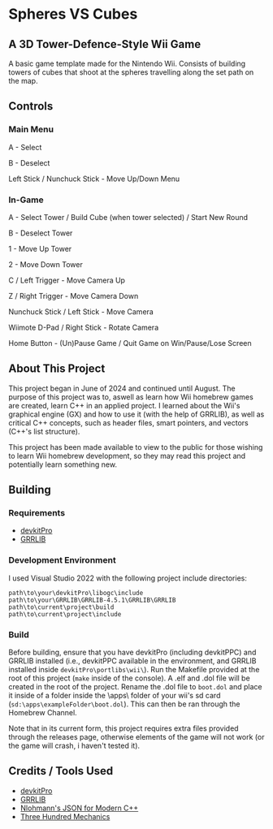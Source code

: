 # Spheres VS Cubes
## A 3D Tower-Defence-Style Wii Game
A basic game template made for the Nintendo Wii. Consists of building towers of cubes that shoot at the spheres travelling along the set path on the map.
## Controls

### Main Menu

A - Select

B - Deselect

Left Stick / Nunchuck Stick - Move Up/Down Menu

### In-Game

A - Select Tower / Build Cube (when tower selected) / Start New Round

B - Deselect Tower

1 - Move Up Tower

2 - Move Down Tower

C / Left Trigger - Move Camera Up

Z / Right Trigger - Move Camera Down

Nunchuck Stick / Left Stick - Move Camera

Wiimote D-Pad / Right Stick - Rotate Camera

Home Button - (Un)Pause Game / Quit Game on Win/Pause/Lose Screen

## About This Project
This project began in June of 2024 and continued until August. The purpose of this project was to, aswell as learn how Wii homebrew games are created, learn C++ in an applied project. I learned about the Wii's graphical engine (GX) and how to use it (with the help of GRRLIB), as well as critical C++ concepts, such as header files, smart pointers, and vectors (C++'s list structure).

This project has been made available to view to the public for those wishing to learn Wii homebrew development, so they may read this project and potentially learn something new.

## Building
### Requirements
- [devkitPro](https://github.com/devkitPro/installer)
- [GRRLIB](https://github.com/GRRLIB/GRRLIB)

### Development Environment
I used Visual Studio 2022 with the following project include directories:
```
path\to\your\devkitPro\libogc\include
path\to\your\GRRLIB\GRRLIB-4.5.1\GRRLIB\GRRLIB
path\to\current\project\build
path\to\current\project\include
```
### Build
Before building, ensure that you have devkitPro (including devkitPPC) and GRRLIB installed (i.e., devkitPPC available in the environment, and GRRLIB installed inside `devkitPro\portlibs\wii\`).
Run the Makefile provided at the root of this project (`make` inside of the console). A .elf and .dol file will be created in the root of the project. Rename the .dol file to `boot.dol` and place it inside of a folder inside the \apps\ folder of your wii's sd card (`sd:\apps\exampleFolder\boot.dol`). This can then be ran through the Homebrew Channel.

Note that in its current form, this project requires extra files provided through the releases page, otherwise elements of the game will not work (or the game will crash, i haven't tested it).

## Credits / Tools Used
- [devkitPro](https://devkitpro.org/)
- [GRRLIB](https://github.com/GRRLIB/GRRLIB)
- [Nlohmann's JSON for Modern C++](https://json.nlohmann.me/)
- [Three Hundred Mechanics](https://www.squidi.net/three/index.php)
